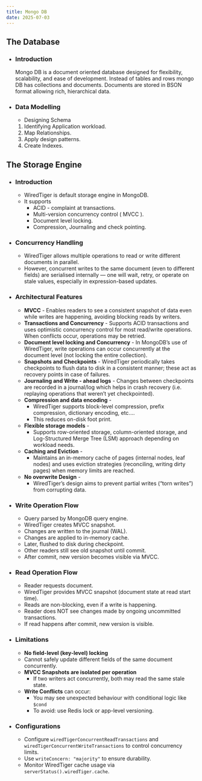 ```yaml
---
title: Mongo DB
date: 2025-07-03
---
```


## The Database

- ### Introduction

  Mongo DB is a document oriented database designed for flexibility, scalability, and ease of development. Instead of tables and rows mongo DB has collections and documents. Documents are stored in BSON format allowing rich, hierarchical data.

- ### Data Modelling

  - Designing Schema
  1. Identifying Application workload.
  2. Map Relationships.
  3. Apply design patterns.
  4. Create Indexes.

## The Storage Engine

- ### Introduction

  - WiredTiger is default storage engine in MongoDB.
  - It supports
    - ACID - complaint at transactions.
    - Multi-version concurrency control ( MVCC ).
    - Document level locking.
    - Compression, Journaling and check pointing.

- ### Concurrency Handling

  - WiredTiger allows multiple operations to read or write different documents in parallel.
  - However, concurrent writes to the same document (even to different fields) are serialised internally — one will wait, retry, or operate on stale values, especially in expression-based updates.

- ### Architectural Features

  - **MVCC** -
  Enables readers to see a consistent snapshot of data even while writes are happening, avoiding blocking reads by writers.
  - **Transactions and Concurrency** -
  Supports ACID transactions and uses optimistic concurrency control for most read/write operations. When conflicts occur, operations may be retried.
  - **Document level locking and Concurrency** -
  In MongoDB’s use of WiredTiger, write operations can occur concurrently at the document level (not locking the entire collection).
  - **Snapshots and Checkpoints** -
  WiredTiger periodically takes checkpoints to flush data to disk in a consistent manner; these act as recovery points in case of failures.
  - **Journaling and Write - ahead logs** -
  Changes between checkpoints are recorded in a journal/log which helps in crash recovery (i.e. replaying operations that weren’t yet checkpointed).
  - **Compression and data encoding** -
    - WiredTiger supports block-level compression, prefix compression, dictionary encoding, etc....
    - This reduces on-disk foot print.
  - **Flexible storage models** -
    - Supports row-oriented storage, column-oriented storage, and Log-Structured Merge Tree (LSM) approach depending on workload needs.
  - **Caching and Eviction** -
    - Maintains an in-memory cache of pages (internal nodes, leaf nodes) and uses eviction strategies (reconciling, writing dirty pages) when memory limits are reached.
  - **No overwrite Design** -
    - WiredTiger’s design aims to prevent partial writes (“torn writes”) from corrupting data.

- ### Write Operation Flow

  - Query parsed by MongoDB query engine.
  - WiredTiger creates MVCC snapshot.
  - Changes are written to the journal (WAL).
  - Changes are applied to in-memory cache.
  - Later, flushed to disk during checkpoint.
  - Other readers still see old snapshot until commit.
  - After commit, new version becomes visible via MVCC.

- ### Read Operation Flow

  - Reader requests document.
  - WiredTiger provides MVCC snapshot (document state at read start time).
  - Reads are non-blocking, even if a write is happening.
  - Reader does NOT see changes made by ongoing uncommitted transactions.
  - If read happens after commit, new version is visible.

- ### Limitations

  - **No field-level (key-level) locking**  
  - Cannot safely update different fields of the same document concurrently.
  - **MVCC Snapshots are isolated per operation**  
    - If two writers act concurrently, both may read the same stale state.
  - **Write Conflicts** can occur:
    - You may see unexpected behaviour with conditional logic like `$cond`
    - To avoid: use Redis lock or app-level versioning.

- ### Configurations

  - Configure `wiredTigerConcurrentReadTransactions` and `wiredTigerConcurrentWriteTransactions` to control concurrency limits.
  - Use `writeConcern: "majority"` to ensure durability.
  - Monitor WiredTiger cache usage via `serverStatus().wiredTiger.cache`.
